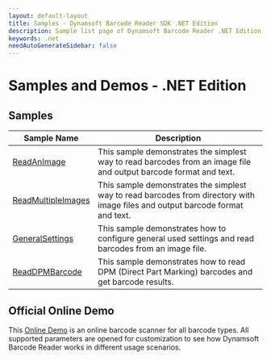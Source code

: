 ```yaml
---
layout: default-layout
title: Samples - Dynamsoft Barcode Reader SDK .NET Edition
description: Sample list page of Dynamsoft Barcode Reader .NET Edition.
keywords: .net
needAutoGenerateSidebar: false
---
```


# Samples and Demos - .NET Edition


## Samples

| Sample Name | Description |
| --- | --- |
| <a href="https://github.com/Dynamsoft/barcode-reader-dotnet-samples/tree/main/Samples/HelloWorld/ReadAnImage" target="_blank">ReadAnImage</a> | This sample demonstrates the simplest way to read barcodes from an image file and output barcode format and text. |
| <a href="https://github.com/Dynamsoft/barcode-reader-dotnet-samples/tree/main/Samples/HelloWorld/ReadMultipleImages" target="_blank">ReadMultipleImages</a> | This sample demonstrates the simplest way to read barcodes from directory with image files and output barcode format and text. |
| <a href="https://github.com/Dynamsoft/barcode-reader-dotnet-samples/tree/main/Samples/GeneralSettings" target="_blank">GeneralSettings</a> | This sample demonstrates how to configure general used settings and read barcodes from an image file. |
| <a href="https://github.com/Dynamsoft/barcode-reader-dotnet-samples/tree/main/Samples/ReadDPMBarcode" target="_blank">ReadDPMBarcode</a> | This sample demonstrates how to read DPM (Direct Part Marking) barcodes and get barcode results. |

## Official Online Demo
This <a href="https://demo.dynamsoft.com/barcode-reader/" target="_blank">Online Demo</a> is an online barcode scanner for all barcode types. All supported parameters are opened for customization to see how Dynamsoft Barcode Reader works in different usage scenarios. 
